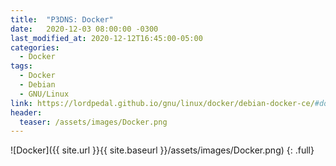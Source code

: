 ```yaml
---
title:  "P3DNS: Docker"
date:   2020-12-03 08:00:00 -0300
last_modified_at: 2020-12-12T16:45:00-05:00
categories:
  - Docker
tags:
  - Docker
  - Debian
  - GNU/Linux
link: https://lordpedal.github.io/gnu/linux/docker/debian-docker-ce/#docker-p3dns
header:
  teaser: /assets/images/Docker.png
---
```


![Docker]({{ site.url }}{{ site.baseurl }}/assets/images/Docker.png)
{: .full}
